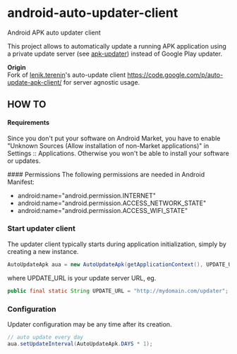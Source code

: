 android-auto-updater-client
===========================

Android APK auto updater client

This project allows to automatically update a running APK application using a private update server (see [apk-updater](https://github.com/NDMAC/apk-updater)) instead of Google Play updater.

__Origin__  
Fork of [lenik.terenin](https://code.google.com/u/lenik.terenin/)'s auto-update client https://code.google.com/p/auto-update-apk-client/ for server agnostic usage.

## HOW TO

#### Requirements

Since you don't put your software on Android Market, you have to enable "Unknown Sources (Allow installation of non-Market applications)" in Settings :: Applications. Otherwise you won't be able to install your software or updates.

#### Permissions
The following permissions are needed in Android Manifest:

 * android:name="android.permission.INTERNET"
 * android:name="android.permission.ACCESS_NETWORK_STATE"
 * android:name="android.permission.ACCESS_WIFI_STATE"

### Start updater client

The updater client typically starts during application initialization, simply by creating a new instance.

```java
AutoUpdateApk aua = new AutoUpdateApk(getApplicationContext(), UPDATE_URL);
```

where UPDATE_URL is your update server URL, eg.  
```java
public final static String UPDATE_URL = "http://mydomain.com/updater";
```

### Configuration

Updater configuration may be any time after its creation.

```java
// auto update every day
aua.setUpdateInterval(AutoUpdateApk.DAYS * 1);
```

